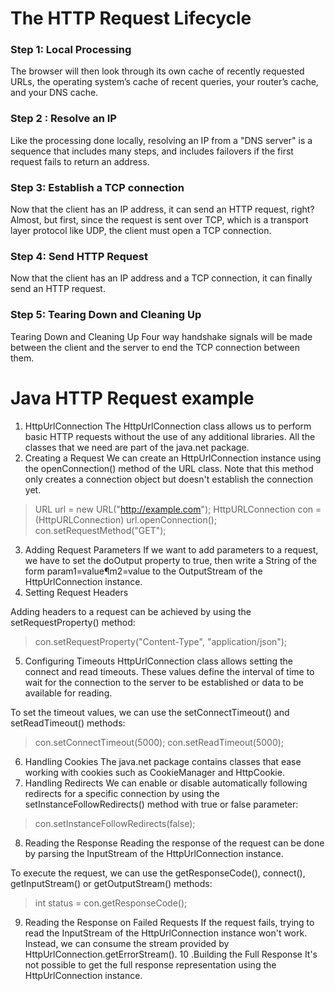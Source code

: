 # The HTTP Request Lifecycle

### Step 1: Local Processing

The browser will then look through its own cache of recently requested URLs, the operating system’s cache of recent queries, your router’s cache, and your DNS cache.

### Step 2 : Resolve an IP

Like the processing done locally, resolving an IP from a "DNS server" is a sequence that includes many steps, and includes failovers if the first request fails to return an address.
### Step 3: Establish a TCP connection

 Now that the client has an IP address, it can send an HTTP request, right? Almost, but first, since the request is sent over TCP, which is a transport layer protocol like UDP, the client must open a TCP connection.
 
### Step 4: Send HTTP Request

 Now that the client has an IP address and a TCP connection, it can finally send an HTTP request.
 
 ### Step 5: Tearing Down and Cleaning Up

 Tearing Down and Cleaning Up Four way handshake signals will be made between the client and the server to end the TCP connection between them.

 # Java HTTP Request example
1. HttpUrlConnection
The HttpUrlConnection class allows us to perform basic HTTP requests without the use of any additional libraries. All the classes that we need are part of the java.net package.
2. Creating a Request
We can create an HttpUrlConnection instance using the openConnection() method of the URL class. Note that this method only creates a connection object but doesn't establish the connection yet.
>URL url = new URL("http://example.com"); 
HttpURLConnection con = (HttpURLConnection) url.openConnection(); 
con.setRequestMethod("GET");

3. Adding Request Parameters
If we want to add parameters to a request, we have to set the doOutput property to true, then write a String of the form param1=value¶m2=value to the OutputStream of the HttpUrlConnection instance.
4. Setting Request Headers

Adding headers to a request can be achieved by using the setRequestProperty() method:
>con.setRequestProperty("Content-Type", "application/json");

5. Configuring Timeouts
HttpUrlConnection class allows setting the connect and read timeouts. These values define the interval of time to wait for the connection to the server to be established or data to be available for reading.

To set the timeout values, we can use the setConnectTimeout() and setReadTimeout() methods:

>con.setConnectTimeout(5000); con.setReadTimeout(5000);

6. Handling Cookies
The java.net package contains classes that ease working with cookies such as CookieManager and HttpCookie.
7. Handling Redirects
We can enable or disable automatically following redirects for a specific connection by using the setInstanceFollowRedirects() method with true or false parameter:
>con.setInstanceFollowRedirects(false);

8. Reading the Response
Reading the response of the request can be done by parsing the InputStream of the HttpUrlConnection instance.

To execute the request, we can use the getResponseCode(), connect(), getInputStream() or getOutputStream() methods:

>int status = con.getResponseCode();

9. Reading the Response on Failed Requests
If the request fails, trying to read the InputStream of the HttpUrlConnection instance won't work. Instead, we can consume the stream provided by HttpUrlConnection.getErrorStream().
10 .Building the Full Response It's not possible to get the full response representation using the HttpUrlConnection instance.

